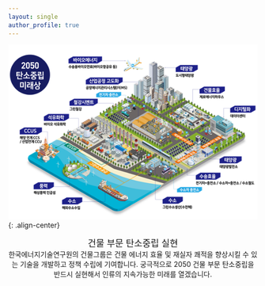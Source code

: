 ```yaml
---
layout: single
author_profile: true
---
```

![이미지 alt](/assets/images/carbon.png)
{: .align-center}

<center><span style="font-size:130%">건물 부문 탄소중립 실현</span></center>   
<center><span style="font-size:100%">한국에너지기술연구원의 건물그룹은 건물 에너지 효율 및 재실자 쾌적을 향상시킬 수 있는 기술을 개발하고 정책 수립에 기여합니다. 궁극적으로 2050 건물 부문 탄소중립을 반드시 실현해서 인류의 지속가능한 미래를 열겠습니다. </span></center>   
